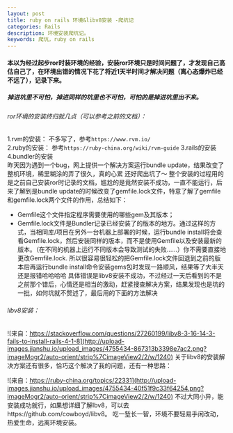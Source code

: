 ```yaml
---
layout: post
title: ruby on rails 环境&libv8安装 -爬坑记
categories: Rails
description: 环境安装爬坑记。
keywords: 爬坑，ruby on rails
---
```

#### 本以为经过起步ror时装环境的经验，安装ror环境只是时间问题了，才发现自己高估自己了，在环境出错的情况下花了将近1天半时间才解决问题（离心态爆炸已经不远了），记录下来。

##### 掉进坑里不可怕，掉进同样的坑里也不可怕，可怕的是掉进坑里出不来。  
###### ror环境的安装终归就几点（可以参考之前的文档）：  
1.rvm的安装：      不多写了，参考`https://www.rvm.io/`  
2.ruby的安装：    参考`https://ruby-china.org/wiki/rvm-guide`
3.rails的安装
4.bundler的安装  
昨天因为遇到一个bug，网上提供一个解决方案运行bundle update，结果改变了整机环境，稀里糊涂的弄了很久，真的心累    还好爬出坑了～
整个安装的过程用的是之前自己安装ror时记录的文档，尴尬的是竟然安装不成功，一直不能运行，后来了解到是bundle update的时候改变了gemfile.lock文件，特意了解了gemfile和gemfile.lock两个文件的作用，总结如下：  
- Gemfile这个文件指定程序需要使用的哪些gem及其版本；
- Gemfile.lock文件是Bundler记录已经安装了的版本的地方。通过这样的方式，当相同库/项目在另外一台机器上部署的时候，运行bundle install将会查看Gemfile.lock，然后安装同样的版本，而不是使用Gemfile以及安装最新的版本。（在不同的机器上运行不同版本会导致测试的失败……）你不需要直接地更改Gemfile.lock.
所以很容易很轻松的把Gemfile.lock文件回退到之前的版本后再运行bundle install命令安装gems包时发现一路顺风，结果等了大半天还是报错哈哈哈哈
具体错误是libv8安装不成功，不过经过一天后看到的不是之前那个错后，心情还是相当的激动，赶紧搜查解决方案，结果发现也是坑的一批，如何坑就不赘述了，最后用的下面的方法解决
###### libv8安装：

![来自：https://stackoverflow.com/questions/27260199/libv8-3-16-14-3-fails-to-install-rails-4-1-8](http://upload-images.jianshu.io/upload_images/4755434-867313b3398e7ac2.png?imageMogr2/auto-orient/strip%7CimageView2/2/w/1240)
关于libv8的安装解决方案还有很多，恰巧这个解决了我的问题，还有一种思路：  

![来自：https://ruby-china.org/topics/22331](http://upload-images.jianshu.io/upload_images/4755434-40f51f9c33f64254.png?imageMogr2/auto-orient/strip%7CimageView2/2/w/1240)
不过大同小异，能安装成功就行，如果想详细了解lbv8，可以去https://github.com/cowboyd/libv8。
吃一堑长一智，环境不要轻易手闲改动，热爱生命，远离环境安装。